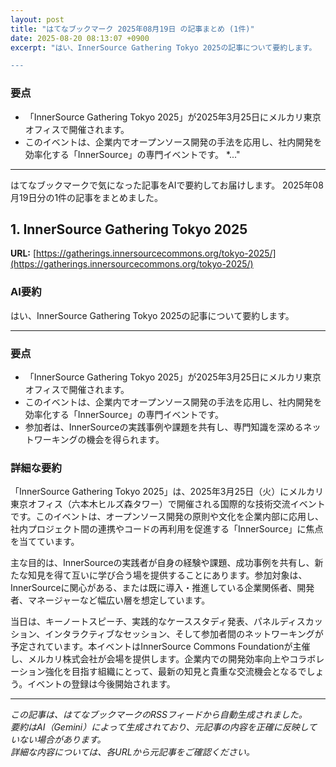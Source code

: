 ```yaml
---
layout: post
title: "はてなブックマーク 2025年08月19日 の記事まとめ (1件)"
date: 2025-08-20 08:13:07 +0900
excerpt: "はい、InnerSource Gathering Tokyo 2025の記事について要約します。

---
```


### 要点

*   「InnerSource Gathering Tokyo 2025」が2025年3月25日にメルカリ東京オフィスで開催されます。
*   このイベントは、企業内でオープンソース開発の手法を応用し、社内開発を効率化する「InnerSource」の専門イベントです。
*..."
---

はてなブックマークで気になった記事をAIで要約してお届けします。
2025年08月19日分の1件の記事をまとめました。

## 1. InnerSource Gathering Tokyo 2025

**URL:** [https://gatherings.innersourcecommons.org/tokyo-2025/](https://gatherings.innersourcecommons.org/tokyo-2025/)

### AI要約

はい、InnerSource Gathering Tokyo 2025の記事について要約します。

---

### 要点

*   「InnerSource Gathering Tokyo 2025」が2025年3月25日にメルカリ東京オフィスで開催されます。
*   このイベントは、企業内でオープンソース開発の手法を応用し、社内開発を効率化する「InnerSource」の専門イベントです。
*   参加者は、InnerSourceの実践事例や課題を共有し、専門知識を深めるネットワーキングの機会を得られます。

### 詳細な要約

「InnerSource Gathering Tokyo 2025」は、2025年3月25日（火）にメルカリ東京オフィス（六本木ヒルズ森タワー）で開催される国際的な技術交流イベントです。このイベントは、オープンソース開発の原則や文化を企業内部に応用し、社内プロジェクト間の連携やコードの再利用を促進する「InnerSource」に焦点を当てています。

主な目的は、InnerSourceの実践者が自身の経験や課題、成功事例を共有し、新たな知見を得て互いに学び合う場を提供することにあります。参加対象は、InnerSourceに関心がある、または既に導入・推進している企業関係者、開発者、マネージャーなど幅広い層を想定しています。

当日は、キーノートスピーチ、実践的なケーススタディ発表、パネルディスカッション、インタラクティブなセッション、そして参加者間のネットワーキングが予定されています。本イベントはInnerSource Commons Foundationが主催し、メルカリ株式会社が会場を提供します。企業内での開発効率向上やコラボレーション強化を目指す組織にとって、最新の知見と貴重な交流機会となるでしょう。イベントの登録は今後開始されます。

---

*この記事は、はてなブックマークのRSSフィードから自動生成されました。*  
*要約はAI（Gemini）によって生成されており、元記事の内容を正確に反映していない場合があります。*  
*詳細な内容については、各URLから元記事をご確認ください。*
